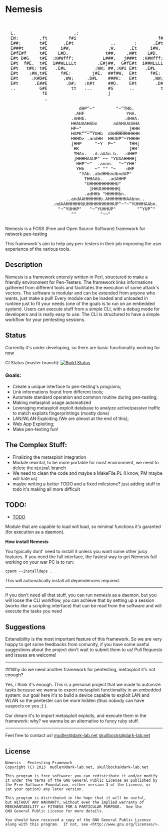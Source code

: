 Nemesis
=======

<pre>
                                                                                       
                                                                                           
  L.                      ,;                                ,;           .                .
  EW:        ,ft        f#i                               f#i           ;W  t            ;W
  E##;       t#E      .E#t              ..       :      .E#t           f#E  Ej          f#E
  E###t      t#E     i#W,              ,W,     .Et     i#W,          .E#f   E#,       .E#f 
  E#fE#f     t#E    L#D.              t##,    ,W#t    L#D.          iWW;    E#t      iWW;  
  E#t D#G    t#E  :K#Wfff;           L###,   j###t  :K#Wfff;       L##Lffi  E#t     L##Lffi
  E#t  f#E.  t#E  i##WLLLLt        .E#j##,  G#fE#t  i##WLLLLt     tLLG##L   E#t    tLLG##L 
  E#t   t#K: t#E   .E#L           ;WW; ##,:K#i E#t   .E#L           ,W#i    E#t      ,W#i  
  E#t    ;#W,t#E     f#E:        j#E.  ##f#W,  E#t     f#E:        j#E.     E#t     j#E.   
  E#t     :K#D#E      ,WW;     .D#L    ###K:   E#t      ,WW;     .D#j       E#t   .D#j     
  E#t      .E##E       .D#;   :K#t     ##D.    E#t       .D#;   ,WK,        E#t  ,WK,      
  ..         G#E         tt   ...      #G      ..          tt   EG.         E#t  EG.       
              fE                       j                        ,           ,;.  ,         
               ,                                                

                            dHP^~"        "~^THb.
                          .AHF                YHA.  
                         .AHHb.              .dHHA.  
                         HHAUAAHAbn      adAHAAUAHA  
                         HF~"_____        ____ ]HHH 
                         HAPK""~^YUHb  dAHHHHHHHHHH
                         HHHD> .andHH  HHUUP^~YHHHH
                         ]HHP     "~Y  P~"     THH[ 
                         `HK                   ]HH'  
                          THAn.  .d.aAAn.b.  .dHHP
                          ]HHHHAAUP" ~~ "YUAAHHHH[
                          `HHP^~"  .annn.  "~^YHH'
                           YHb    ~" "" "~    dHF
                            "YAb..abdHHbndbndAP"
                              THHAAb.  .adAHHF
                              "UHHHHHHHHHHU"     
                                ]HHUUHHHHHH[
                              .adHHb "HHHHHbn.
                       ..andAAHHHHHHb.AHHHHHHHAAbnn..
                  .ndAAHHHHHHUUHHHHHHHHHHUP^~"~^YUHHHAAbn.
                    "~^YUHHP"   "~^YUHHUP"        "^YUP^"
                         ""         "~~"

</pre>


Nemesis is a FOSS (Free and Open Source Software) framework for network pen-testing


This framework's aim to help any pen-testers in their job improving the user experience of the various tools.


## Description
Nemesis is a framework enterely written in Perl, structured to make a friendly environment for Pen-Testers.
The framework links informations gathered from different tools and facilitates the execution of some attack's vectors.
The software is modular and can be extended from anyone who wants, just make a pull!
Every module can be loaded and unloaded in runtime just to fit your needs (one of the goals is to run on an embedded system).
Users can execute stuff from a simple CLI, with a debug mode for developers and is really easy to use.
The CLI is structured to have a simple workflow for your pentesting sessions.

## Status
Currently it's under developing, so there are basic functionality working for now


CI Status (master branch): [![Build Status](https://travis-ci.org/dark-lab/Nemesis.png?branch=master)](https://travis-ci.org/dark-lab/Nemesis)

### Goals:

* Create a unique interface to pen-testing's programs;
* Link informations found from different tools;
* Automate standard operation and common routine during pen-testing;
* Making metasploit usage automatized
* Leveraging metasploit exploit database to analyze active/passive traffic to match exploits fingerprintings (mostly done)
* LAN/WLAN Exploiting (We are almost at the end of this);
* Web App Exploiting;
* Make pen-testing fun!

## The Complex Stuff:
* Finalizing the metasploit integration
* Module rewrital, to be more portable for most environment, we need to delete the ```minimal``` branch
* We need to clean the code and maybe a MakeFile.PL (I know, PM maybe will hate us)
* maybe writing a better TODO and a fixed milestone? just adding stuff to todo it's making all more difficult

## TODO:
- [TODO](/TODO)
 


Module that are capable to load will load, so minimal functions it's garanted (for execution as a daemon).


**How install Nemesis**

You typically dont' need to install it unless you want some other juicy features.
If you need the full interface, the fastest way to get Nemesis full working on your war PC is to run:

```cpanm --installdeps .```

This will automatically install all dependencies required.
***
If you don't need all that stuff, you can run *nemesis* as a daemon, but you will loose the CLI workflow, you can achieve that by setting up a session (works like a scripting interface) that can be read from the software and will execute the tasks you need

## Suggestions
Extensibility is the most important feature of this framework. 
So we are very happy to get some feedbacks from comunity, if you have some useful suggestions about the project don't wait to submit them to us! Pull Requests and issues are welcome!


***

##Why do we need another framework for pentesting, metasploit it's not enough?

Yes, i think it's enough. This is a personal project that we made to automize tasks because we wanna to export metasploit functionality in an embedded system: our goal here it's to build a device capable to exploit LAN and WLAN so the pentester can be more hidden (thus nobody can have suspects on you  ;)  ).

Our dream it's to import metasploit exploits, and execute them in the framework: why? we wanna be an alternative to funcy ruby stuff.

***

Feel free to contact us! 
mudler@dark-lab.net skullbocks@dark-lab.net


## License
    Nemesis - Pentesting Framework
    Copyright (C) 2013  mudler@dark-lab.net, skullbocks@dark-lab.net

    This program is free software: you can redistribute it and/or modify
    it under the terms of the GNU General Public License as published by
    the Free Software Foundation, either version 3 of the License, or
    (at your option) any later version.

    This program is distributed in the hope that it will be useful,
    but WITHOUT ANY WARRANTY; without even the implied warranty of
    MERCHANTABILITY or FITNESS FOR A PARTICULAR PURPOSE.  See the
    GNU General Public License for more details.

    You should have received a copy of the GNU General Public License
    along with this program.  If not, see <http://www.gnu.org/licenses/>.
